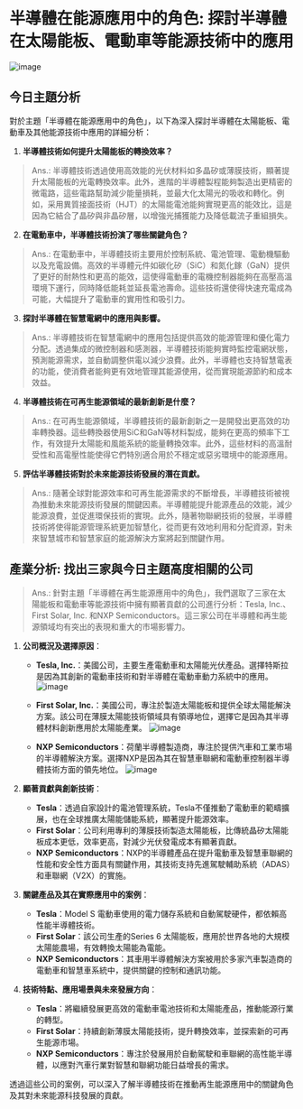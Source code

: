 # 半導體在能源應用中的角色: 探討半導體在太陽能板、電動車等能源技術中的應用

![image](https://github.com/Grace-TA/ITEE2024/assets/89304181/d8229697-fefb-4003-9a2e-ff8586c0cdf0)

## 今日主題分析

對於主題「半導體在能源應用中的角色」，以下為深入探討半導體在太陽能板、電動車及其他能源技術中應用的詳細分析：

1. **半導體技術如何提升太陽能板的轉換效率？**

> Ans.: 半導體技術透過使用高效能的光伏材料如多晶矽或薄膜技術，顯著提升太陽能板的光電轉換效率。此外，進階的半導體製程能夠製造出更精密的微電路，這些電路幫助減少能量損耗，並最大化太陽光的吸收和轉化。例如，采用異質接面技術（HJT）的太陽能電池能夠實現更高的能效比，這是因為它結合了晶矽與非晶矽層，以增強光捕獲能力及降低載流子重組損失。

2. **在電動車中，半導體技術扮演了哪些關鍵角色？**

> Ans.: 在電動車中，半導體技術主要用於控制系統、電池管理、電動機驅動以及充電設備。高效的半導體元件如碳化矽（SiC）和氮化鎵（GaN）提供了更好的耐熱性和更高的能效，這使得電動車的電機控制器能夠在高壓高溫環境下運行，同時降低能耗並延長電池壽命。這些技術還使得快速充電成為可能，大幅提升了電動車的實用性和吸引力。

3. **探討半導體在智慧電網中的應用與影響。**

> Ans.: 半導體技術在智慧電網中的應用包括提供高效的能源管理和優化電力分配。透過集成的微控制器和感測器，半導體技術能夠實時監控電網狀態，預測能源需求，並自動調整供電以減少浪費。此外，半導體也支持智慧電表的功能，使消費者能夠更有效地管理其能源使用，從而實現能源節約和成本效益。

4. **半導體技術在可再生能源領域的最新創新是什麼？**

> Ans.: 在可再生能源領域，半導體技術的最新創新之一是開發出更高效的功率轉換器。這些轉換器使用SiC和GaN等材料製成，能夠在更高的頻率下工作，有效提升太陽能和風能系統的能量轉換效率。此外，這些材料的高溫耐受性和高電壓性能使得它們特別適合用於不穩定或惡劣環境中的能源應用。

5. **評估半導體技術對於未來能源技術發展的潛在貢獻。**

> Ans.: 隨著全球對能源效率和可再生能源需求的不斷增長，半導體技術被視為推動未來能源技術發展的關鍵因素。半導體能提升能源產品的效能，減少能源浪費，並促進環保技術的實現。此外，隨著物聯網技術的發展，半導體技術將使得能源管理系統更加智慧化，從而更有效地利用和分配資源，對未來智慧城市和智慧家庭的能源解決方案將起到關鍵作用。


## 產業分析: 找出三家與今日主題高度相關的公司

> Ans.: 針對主題「半導體在再生能源應用中的角色」，我們選取了三家在太陽能板和電動車等能源技術中擁有顯著貢獻的公司進行分析：Tesla, Inc.、First Solar, Inc. 和NXP Semiconductors。這三家公司在半導體和再生能源領域均有突出的表現和重大的市場影響力。

1. **公司概況及選擇原因**：
   - **Tesla, Inc.**：美國公司，主要生產電動車和太陽能光伏產品。選擇特斯拉是因為其創新的電動車技術和對半導體在電動車動力系統中的應用。
![image](https://github.com/Grace-TA/ITEE2024/assets/89304181/d6b88619-3052-4dc6-a966-57d63cb473e5)
     
   - **First Solar, Inc.**：美國公司，專注於製造太陽能板和提供全球太陽能解決方案。該公司在薄膜太陽能技術領域具有領導地位，選擇它是因為其半導體材料創新應用於太陽能產業。
![image](https://github.com/Grace-TA/ITEE2024/assets/89304181/b4d6ea96-06f5-467c-ac9f-f5e57aae8e9a)  
     
   - **NXP Semiconductors**：荷蘭半導體製造商，專注於提供汽車和工業市場的半導體解決方案。選擇NXP是因為其在智慧車聯網和電動車控制器半導體技術方面的領先地位。
![image](https://github.com/Grace-TA/ITEE2024/assets/89304181/104b019f-61db-433a-a2e9-b989c745f931)  
     

2. **顯著貢獻與創新技術**：
   - **Tesla**：透過自家設計的電池管理系統，Tesla不僅推動了電動車的範疇擴展，也在全球推廣太陽能儲能系統，顯著提升能源效率。
   - **First Solar**：公司利用專利的薄膜技術製造太陽能板，比傳統晶矽太陽能板成本更低，效率更高，對減少光伏發電成本有顯著貢獻。
   - **NXP Semiconductors**：NXP的半導體產品在提升電動車及智慧車聯網的性能和安全性方面具有關鍵作用，其技術支持先進駕駛輔助系統（ADAS）和車聯網（V2X）的實施。

3. **關鍵產品及其在實際應用中的案例**：
   - **Tesla**：Model S 電動車使用的電力儲存系統和自動駕駛硬件，都依賴高性能半導體技術。
   - **First Solar**：該公司生產的Series 6 太陽能板，應用於世界各地的大規模太陽能農場，有效轉換太陽能為電能。
   - **NXP Semiconductors**：其車用半導體解決方案被用於多家汽車製造商的電動車和智慧車系統中，提供關鍵的控制和通訊功能。

4. **技術特點、應用場景與未來發展方向**：
   - **Tesla**：將繼續發展更高效的電動車電池技術和太陽能產品，推動能源行業的轉型。     
   - **First Solar**：持續創新薄膜太陽能技術，提升轉換效率，並探索新的可再生能源市場。     
   - **NXP Semiconductors**：專注於發展用於自動駕駛和車聯網的高性能半導體，以應對汽車行業對智慧和聯網功能日益增長的需求。
     

透過這些公司的案例，可以深入了解半導體技術在推動再生能源應用中的關鍵角色及其對未來能源科技發展的貢獻。
